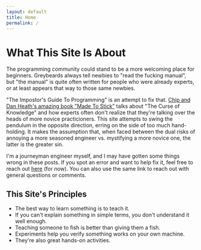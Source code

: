 ```yaml
---
layout: default
title: Home
permalink: /
---
```


# What This Site Is About

The programming community could stand to be a more welcoming place for beginners.  Greybeards always tell newbies to "read the fucking manual", but "the manual" is quite often written for people who were already experts, or at least appears that way to those same newbies.

"The Impostor's Guide To Programming" is an attempt to fix that.  [Chip and Dan Heath's amazing book "Made To Stick"](https://www.amazon.com/Made-Stick-Ideas-Survive-Others-ebook/dp/B000N2HCKQ/) talks about "The Curse of Knowledge" and how experts often don't realize that they're talking over the heads of more novice practicioners.  This site attempts to swing the pendulum in the opposite direction, erring on the side of too much hand-holding.  It makes the assumption that, when faced between the dual risks of annoying a more seasoned engineer vs. mystifying a more novice one, the latter is the greater sin.

I'm a journeyman engineer myself, and I may have gotten some things wrong in these posts.  If you spot an error and want to help fix it, feel free to reach out [here](https://twitter.com/impostorsguides) (for now).  You can also use the same link to reach out with general questions or comments.

## This Site's Principles

 - The best way to learn something is to teach it.
 - If you can't explain something in simple terms, you don't understand it well enough.
 - Teaching someone to fish is better than giving them a fish.
 - Experiments help you verify something works on your own machine.
 - They're also great hands-on activities.
